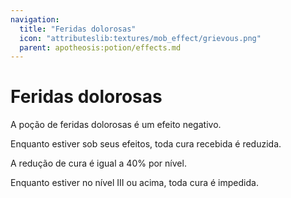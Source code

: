 ```yaml
---
navigation:
  title: "Feridas dolorosas"
  icon: "attributeslib:textures/mob_effect/grievous.png"
  parent: apotheosis:potion/effects.md
---
```


# Feridas dolorosas

A poção de <Color id="red">feridas dolorosas</Color> é um efeito negativo.

Enquanto estiver sob seus efeitos, toda cura recebida é reduzida.

A redução de cura é igual a 40% por nível.

Enquanto estiver no nível III ou acima, toda cura é impedida.

